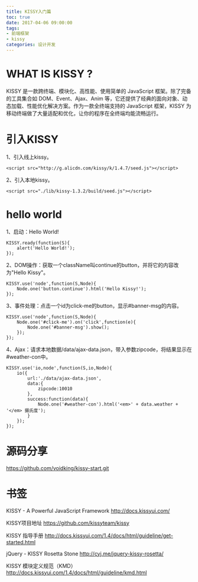 ```yaml
---
title: KISSY入门篇
toc: true
date: 2017-04-06 09:00:00
tags:
- 前端框架
- kissy
categories: 设计开发
---
```

# WHAT IS KISSY ?
KISSY 是一款跨终端、模块化、高性能、使用简单的 JavaScript 框架。除了完备的工具集合如 DOM、Event、Ajax、Anim 等，它还提供了经典的面向对象、动态加载、性能优化解决方案。作为一款全终端支持的 JavaScript 框架，KISSY 为移动终端做了大量适配和优化，让你的程序在全终端均能流畅运行。

<!--more-->
# 引入KISSY
1、引入线上kissy。
```
<script src="http://g.alicdn.com/kissy/k/1.4.7/seed.js"></script>
```

2、引入本地kissy。
```
<script src="./lib/kissy-1.3.2/build/seed.js"></script>
```

# hello world
1、启动：Hello World!
```
KISSY.ready(function(S){
    alert('Hello World!');
});
```

2、DOM操作：获取一个className叫continue的button，并将它的内容改为"Hello Kissy"。

```
KISSY.use('node',function(S,Node){
    Node.one('button.continue').html('Hello Kissy!');
});
```

3、事件处理：点击一个id为click-me的button，显示#banner-msg的内容。
```
KISSY.use('node',function(S,Node){
    Node.one('#click-me').on('click',function(e){
        Node.one('#banner-msg').show();
    });
});
```

4、Ajax：请求本地数据/data/ajax-data.json，带入参数zipcode，将结果显示在#weather-con中。
```
KISSY.use('io,node',function(S,io,Node){
    io({
        url:'./data/ajax-data.json',
        data:{
            zipcode:10010
        },
        success:function(data){
            Node.one('#weather-con').html('<em>' + data.weather + '</em> 摄氏度');
        }
    });
});
```


# 源码分享
https://github.com/voidking/kissy-start.git


# 书签
KISSY - A Powerful JavaScript Framework
http://docs.kissyui.com/

KISSY项目地址
https://github.com/kissyteam/kissy

KISSY 指导手册
http://docs.kissyui.com/1.4/docs/html/guideline/get-started.html

jQuery - KISSY Rosetta Stone
http://cyj.me/jquery-kissy-rosetta/

KISSY 模块定义规范（KMD）
http://docs.kissyui.com/1.4/docs/html/guideline/kmd.html



